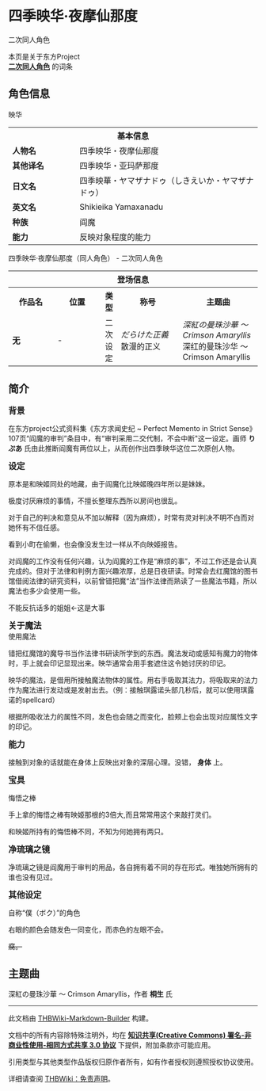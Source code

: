 # 四季映华·夜摩仙那度

<!-- source html: G:\repos\THBWiki-Markdown-Builder\THBWikiMarkdown\Temp\main\0\08\ns0%3A%E5%9B%9B%E5%AD%A3%E6%98%A0%E5%8D%8E%C2%B7%E5%A4%9C%E6%91%A9%E4%BB%99%E9%82%A3%E5%BA%A6.html -->

二次同人角色

本页是关于东方Project  
 **[二次同人角色](./二次角色列表.md)** 的词条

## 角色信息
[](./文件-映华.jpg.md)  [](./文件-映华.jpg.md)映华

<table>
<tbody><tr>
<th colspan="2">基本信息</th>
</tr>
<tr>
<td style="width:120px"><b>人物名</b></td><td style="min-width:300px">四季映华・夜摩仙那度</td>
</tr><tr><td><b>其他译名</b></td><td>四季映华・亚玛萨那度</td></tr><tr><td><b>日文名</b></td><td>四季映華・ヤマザナドゥ（しきえいか・ヤマザナドゥ）</td></tr><tr><td><b>英文名</b></td><td>Shikieika Yamaxanadu</td></tr><tr><td><b>种族</b></td><td>阎魔</td></tr><tr><td><b>能力</b></td><td>反映对象程度的能力</td></tr></tbody></table>

四季映华·夜摩仙那度（同人角色） - 二次同人角色

<table>
<tbody><tr>
<th colspan="5">登场信息</th>
</tr><tr><th><b>作品名</b></th><th><b>位置</b></th><th><b>类型</b></th><th><b>称号</b></th><th><b>主题曲</b></th></tr><tr><td rowspan="1" style="width:120px"><b>无</b></td><td style="width:130px">-</td><td style="width:15px">二次设定</td><td style="width:180px"><i>だらけた正義</i><br>散漫的正义</td><td style="width:200px"><i>深紅の曼珠沙華 ～ Crimson Amaryllis</i><br>深红的曼珠沙华 ～ Crimson Amaryllis</td></tr></tbody></table>



## 简介
  
 **<big>背景</big>**   

在东方project公式资料集《东方求闻史纪 ~ Perfect Memento in Strict Sense》107页“阎魔的审判”条目中，有“审判采用二交代制，不会中断"这一设定。画师 **りぷあ** 氏由此推断阎魔有两位以上，从而创作出四季映华这位二次原创人物。  

  

 **<big>设定</big>**   

原本是和映姬同处的地藏，由于阎魔化比映姬晚四年所以是妹妹。  

极度讨厌麻烦的事情，不擅长整理东西所以房间也很乱。  

对于自己的判决和意见从不加以解释（因为麻烦），时常有灵对判决不明不白而对她怀有不信任感。  

看到小町在偷懒，也会像没发生过一样从不向映姬报告。  

对阎魔的工作没有任何兴趣，认为阎魔的工作是“麻烦的事”，不过工作还是会认真完成的。但对于法律和判例方面兴趣浓厚，总是日夜研读。时常会去红魔馆的图书馆借阅法律的研究资料，以前曾错把魔“法”当作法律而熟读了一些魔法书籍，所以魔法也多少会使用一些。  

不能反抗话多的姐姐←这是大事  

  

  

  
 **<big>关于魔法</big>**   
[](./文件-映华2.png.md)  [](./文件-映华2.png.md)使用魔法
  
错把红魔馆的魔导书当作法律书研读所学到的东西。魔法发动或感知有魔力的物体时，手上就会印记显现出来。映华通常会用手套遮住这令她讨厌的印记。  

映华的魔法，是借用所接触魔法物体的属性。用右手吸取其法力，将吸取来的法力作为魔法进行发动或是发射出去。（例：接触琪露诺头部几秒后，就可以使用琪露诺的spellcard）  

根据所吸收法力的属性不同，发色也会随之而变化，脸颊上也会出现对应属性文字的印记。  

  

<big> **能力** </big>  

接触到对象的话就能在身体上反映出对象的深层心理。没错， **身体** 上。  

  

<big> **宝具** </big>  

悔悟之棒  

手上拿的悔悟之棒有映姬那根的3倍大,而且常常用这个来敲打灵们。  

和映姬所持有的悔悟棒不同，不知为何她拥有两只。  

  

 **<big>净琉璃之镜</big>**   

净琉璃之镜是阎魔用于审判的用品，各自拥有着不同的存在形式。唯独她所拥有的谁也没有见过。  

  

  

 **<big>其他设定</big>**   

自称“僕（ボク）”的角色  

右眼的颜色会随发色一同变化，而赤色的左眼不会。  

 ~~腐。~~ 
  


## 主题曲
  
深紅の曼珠沙華 ～ Crimson Amaryllis，作者 **桐生** 氏
  





---

此文档由 [THBWiki-Markdown-Builder](https://github.com/Delsin-Yu/THBWiki-Markdown-Builder) 构建。

文档中的所有内容除特殊注明外，均在 [**知识共享(Creative Commons) 署名-非商业性使用-相同方式共享 3.0 协议**](https://creativecommons.org/licenses/by-sa/3.0/deed.zh-hans) 下提供，附加条款亦可能应用。

引用类型与其他类型作品版权归原作者所有，如有作者授权则遵照授权协议使用。

详细请查阅 [THBWiki：免责声明](https://thbwiki.cc/THBWiki:%E5%85%8D%E8%B4%A3%E5%A3%B0%E6%98%8E)。

